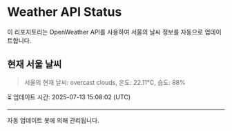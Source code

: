 
# Weather API Status

이 리포지토리는 OpenWeather API를 사용하여 서울의 날씨 정보를 자동으로 업데이트합니다.

## 현재 서울 날씨
> 서울의 현재 날씨: overcast clouds, 온도: 22.11°C, 습도: 88%

⏳ 업데이트 시간: 2025-07-13 15:08:02 (UTC)

---
자동 업데이트 봇에 의해 관리됩니다.
